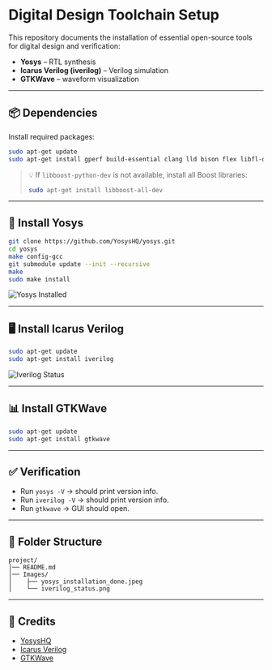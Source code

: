 # Digital Design Toolchain Setup

This repository documents the installation of essential open-source tools for digital design and verification:
- **Yosys** – RTL synthesis
- **Icarus Verilog (iverilog)** – Verilog simulation
- **GTKWave** – waveform visualization

---

## 📦 Dependencies

Install required packages:

```bash
sudo apt-get update
sudo apt-get install gperf build-essential clang lld bison flex libfl-dev graphviz xdot pkg-config python3 libboost-system-dev libboost-python-dev libboost-filesystem-dev zlib1g-dev git
```

> 💡 If `libboost-python-dev` is not available, install all Boost libraries:
> ```bash
> sudo apt-get install libboost-all-dev
> ```

---

## 🔧 Install Yosys

```bash
git clone https://github.com/YosysHQ/yosys.git
cd yosys
make config-gcc
git submodule update --init --recursive
make
sudo make install
```

![Yosys Installed](Images/yosys_installation_done.jpeg)

---

## 🖥️ Install Icarus Verilog

```bash
sudo apt-get update
sudo apt-get install iverilog
```

![Iverilog Status](Images/iverilog_status.png)

---

## 📊 Install GTKWave

```bash
sudo apt-get update
sudo apt-get install gtkwave
```

---

## ✅ Verification

- Run `yosys -V` → should print version info.
- Run `iverilog -V` → should print version info.
- Run `gtkwave` → GUI should open.

---

## 📂 Folder Structure

```
project/
│── README.md
│── Images/
│    ├── yosys_installation_done.jpeg
│    └── iverilog_status.png
```

---

## 🙌 Credits
- [YosysHQ](https://yosyshq.net/yosys/)
- [Icarus Verilog](http://iverilog.icarus.com/)
- [GTKWave](http://gtkwave.sourceforge.net/)

